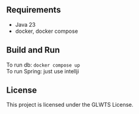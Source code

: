 
## Requirements
- Java 23
- docker, docker compose
## Build and Run
To run db:
```docker compose up``` \
To run Spring:
just use intellji

## License
This project is licensed under the GLWTS License.